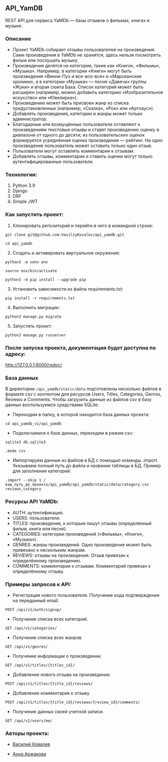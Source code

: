 ## API_YamDB
REST API для сервиса YaMDb — базы отзывов о фильмах, книгах и музыке.
### Описание
*  Проект YaMDb собирает отзывы пользователей на произведения. Сами произведения в YaMDb не хранятся, здесь нельзя посмотреть фильм или послушать музыку.
*  Произведения делятся на категории, такие как «Книги», «Фильмы», «Музыка». Например, в категории «Книги» могут быть произведения «Винни-Пух и все-все-все» и «Марсианские хроники», а в категории «Музыка» — песня «Давеча» группы «Жуки» и вторая сюита Баха. Список категорий может быть расширен (например, можно добавить категорию «Изобразительное искусство» или «Ювелирка»).
*  Произведению может быть присвоен жанр из списка предустановленных (например, «Сказка», «Рок» или «Артхаус»).
*  Добавлять произведения, категории и жанры может только администратор.
*  Благодарные или возмущённые пользователи оставляют к произведениям текстовые отзывы и ставят произведению оценку в диапазоне от одного до десяти; из пользовательских оценок формируется усреднённая оценка произведения — рейтинг. На одно произведение пользователь может оставить только один отзыв.
*  Пользователи могут оставлять комментарии к отзывам.
*  Добавлять отзывы, комментарии и ставить оценки могут только аутентифицированные пользователи.
### Технологии:
1. Python 3.9
2. Django
3. DRF
4. Simple JWT
### Как запустить проект:
1. Клонировать репозиторий и перейти в него в командной строке:

```
git clone git@github.com:VasiliyKovalev/api_yamdb.git
```

```
cd api_yamdb
```

2. Создать и активировать виртуальное окружение:

```
python3 -m venv env
```

```
source env/bin/activate
```

```
python3 -m pip install --upgrade pip
```

3. Установить зависимости из файла requirements.txt:

```
pip install -r requirements.txt
```

4. Выполнить миграции:

```
python3 manage.py migrate
```

5. Запустить проект:

```
python3 manage.py runserver
```

### После запуска проекта, документация будет доступна по адресу:
http://127.0.0.1:8000/redoc/

### База данных
В директории ``` /api_yamdb/static/data ``` подготовлены несколько файлов в формате csv с контентом для ресурсов Users, Titles, Categories, Genres, Reviews и Comments.
Чтобы загрузить данные из файлов csv в базу данных воспользуемся средствами SQLite:
* Переходим в папку, в которой находится база данных проекта:
```
cd api_yamdb_v1/api_yamdb
```
* Подключаемся к базе данных, переходим в режим csv:
```
sqlite3 db.sqlite3
```
```
.mode csv
```
* Импортируем данные из файлов в БД с помощью команды .import. Указываем полный путь до  файла и название таблицы в БД. Пример для заполнения категорий:
```
.import --skip 1 /ваш_путь_до_проекта/api_yamdb/api_yamdb/static/data/category.csv reviews_category
```
### Ресурсы API YaMDb:
* AUTH: аутентификация.
* USERS: пользователи.
* TITLES: произведения, к которым пишут отзывы (определённый фильм, книга или песня).
* CATEGORIES: категории произведений («Фильмы», «Книги», «Музыка»).
* GENRES: жанры произведений. Одно произведение может быть привязано к нескольким жанрам.
* REVIEWS: отзывы на произведения. Отзыв привязан к определённому произведению.
* COMMENTS: комментарии к отзывам. Комментарий привязан к определённому отзыву.

### Примеры запросов к API:
* Регистрация нового пользователя. Получение кода подтверждения на переданный email.
```
POST /api/v1/auth/signup/
```
* Получение списка всех категорий.
```
GET /api/v1/categories/
```
* Получение списка всех жанров.
```
GET /api/v1/genres/
```
* Получение информации о произведении.
```
GET /api/v1/titles/{titles_id}/
```
* Добавление нового отзыва на произведение.
```
POST /api/v1/titles/{title_id}/reviews/
```
* Добавление комментария к отзыву.
```
POST /api/v1/titles/{title_id}/reviews/{review_id}/comments/
```
* Получение данных своей учетной записи.
```
GET /api/v1/users/me/
```


### Авторы проекта:
*  [Василий Ковалев](https://github.com/VasiliyKovalev)

*  [Анна Аржакова](https://github.com/arzhakova)

